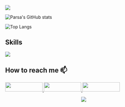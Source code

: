 <img src="https://capsule-render.vercel.app/api?animation=fadeIn&type=waving&height=100&theme=tokyonight"/> 
<!--  text=Hi%20there,%20I'm%20Parsa&  -->
<!-- <h2>About me 🚀 </h2>
<p>
I'm a programmer and web designer with almost 3 years of specialized programming work. Furthermore, web developer with experience and skills in all stages of website development. Full familiarity with the process of UI, responsive design, testing, troubleshooting, building reusable components, etc.
</p> -->

<!-- <hr /> -->

<div>
  
![Parsa's GitHub stats](https://github-readme-stats.vercel.app/api?username=parsashhub&show_icons=true&theme=tokyonight&hide_title=true&count_private=true&line_height=31&hide=issues,contribs) 

</div>
<div>
  
![Top Langs](https://github-readme-stats.vercel.app/api/top-langs/?username=parsashhub&&theme=tokyonight&layout=compact)
  
</div>

<h2> Skills </h2>
<p align="left">
  <img src="https://skillicons.dev/icons?i=html,css,sass,js,ts,react,nextjs,redux,nodejs,git,gitlab" />
</p>

<h2>How to reach me 📫</h2>
<a href="https://www.linkedin.com/in/parsa-shabanpour-305302233">
  <img src="https://img.shields.io/badge/linkedin-%230077B5.svg?style=for-the-badge&logo=linkedin&logoColor=white" height="30" width="120px" />
</a>
<a href="https://t.me/ParsaShabanpour">
  <img src="https://img.shields.io/badge/Telegram-2CA5E0?style=for-the-badge&logo=telegram&logoColor=white" height="30" width="120px" />
</a>
<a href="mailto:parsash1380@gmail.com">
  <img src="https://img.shields.io/badge/Gmail-D14836?style=for-the-badge&logo=gmail&logoColor=white" height="30" width="120px" />
</a>

<p align="center">
<img src="https://capsule-render.vercel.app/api?animation=fadeIn&type=waving&height=100&theme=tokyonight&section=footer"/> 
</p>

<!-- ![Snake animation](https://github.com/thepiyushmalhotra/thepiyushmalhotra/blob/output/github-contribution-grid-snake.svg) -->
